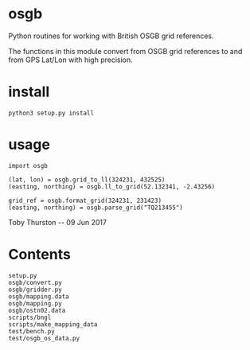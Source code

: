 osgb
====

Python routines for working with British OSGB grid references.

The functions in this module convert from OSGB grid references to and from GPS Lat/Lon with high precision.

# install

    python3 setup.py install

# usage

    import osgb

    (lat, lon) = osgb.grid_to_ll(324231, 432525)
    (easting, northing) = osgb.ll_to_grid(52.132341, -2.43256)

    grid_ref = osgb.format_grid(324231, 231423)
    (easting, northing) = osgb.parse_grid("TQ213455")

Toby Thurston -- 09 Jun 2017 


# Contents

    setup.py
    osgb/convert.py
    osgb/gridder.py
    osgb/mapping.data
    osgb/mapping.py
    osgb/ostn02.data
    scripts/bngl
    scripts/make_mapping_data
    test/bench.py
    test/osgb_os_data.py 
